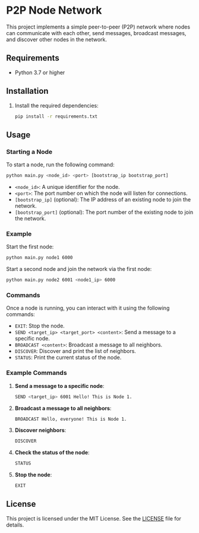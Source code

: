 
# P2P Node Network

This project implements a simple peer-to-peer (P2P) network where nodes can communicate with each other, send messages, broadcast messages, and discover other nodes in the network.

## Requirements

- Python 3.7 or higher

## Installation

1. Install the required dependencies:
    ```sh
    pip install -r requirements.txt
    ```

## Usage

### Starting a Node

To start a node, run the following command:
```sh
python main.py <node_id> <port> [bootstrap_ip bootstrap_port]
```

- `<node_id>`: A unique identifier for the node.
- `<port>`: The port number on which the node will listen for connections.
- `[bootstrap_ip]` (optional): The IP address of an existing node to join the network.
- `[bootstrap_port]` (optional): The port number of the existing node to join the network.

### Example

Start the first node:
```sh
python main.py node1 6000
```

Start a second node and join the network via the first node:
```sh
python main.py node2 6001 <node1_ip> 6000
```

### Commands

Once a node is running, you can interact with it using the following commands:

- `EXIT`: Stop the node.
- `SEND <target_ip> <target_port> <content>`: Send a message to a specific node.
- `BROADCAST <content>`: Broadcast a message to all neighbors.
- `DISCOVER`: Discover and print the list of neighbors.
- `STATUS`: Print the current status of the node.

### Example Commands

1. **Send a message to a specific node**:
    ```sh
    SEND <target_ip> 6001 Hello! This is Node 1.
    ```

2. **Broadcast a message to all neighbors**:
    ```sh
    BROADCAST Hello, everyone! This is Node 1.
    ```

3. **Discover neighbors**:
    ```sh
    DISCOVER
    ```

4. **Check the status of the node**:
    ```sh
    STATUS
    ```

5. **Stop the node**:
    ```sh
    EXIT
    ```

## License

This project is licensed under the MIT License. See the [LICENSE](LICENSE) file for details.